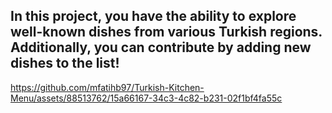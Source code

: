 ## In this project, you have the ability to explore well-known dishes from various Turkish regions. Additionally, you can contribute by adding new dishes to the list!

https://github.com/mfatihb97/Turkish-Kitchen-Menu/assets/88513762/15a66167-34c3-4c82-b231-02f1bf4fa55c
